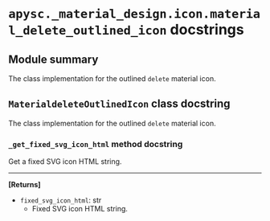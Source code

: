 # `apysc._material_design.icon.material_delete_outlined_icon` docstrings

## Module summary

The class implementation for the outlined `delete` material icon.

## `MaterialdeleteOutlinedIcon` class docstring

The class implementation for the outlined `delete` material icon.

### `_get_fixed_svg_icon_html` method docstring

Get a fixed SVG icon HTML string.<hr>

**[Returns]**

- `fixed_svg_icon_html`: str
  - Fixed SVG icon HTML string.